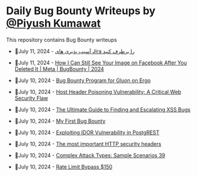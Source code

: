 # Daily Bug Bounty Writeups by [@Piyush Kumawat](https://twitter.com/piyush_supiy) 
This repository contains Bug Bounty writeups

<!-- BLOG-POST-LIST:START -->
 - 💯July 11, 2024 - [آسیب پذیری های Jira را برطرف کنید](https://medium.com/@pardis.cloud/%D8%A2%D8%B3%DB%8C%D8%A8-%D9%BE%D8%B0%DB%8C%D8%B1%DB%8C-%D9%87%D8%A7%DB%8C-jira-%D8%B1%D8%A7-%D8%A8%D8%B1%D8%B7%D8%B1%D9%81-%DA%A9%D9%86%DB%8C%D8%AF-b28879e65c2e?source=rss------bug_bounty-5) 

 - 💯July 11, 2024 - [How I Can Still See Your Image on Facebook After You Deleted It | Meta | BugBounty | 2024](https://prathapilango.medium.com/how-i-can-still-see-your-image-on-facebook-after-you-deleted-it-meta-bugbounty-2024-3fa63022c4fc?source=rss------bug_bounty-5) 

 - 💯July 10, 2024 - [Bug Bounty Program for Gluon on Ergo](https://news.stability.nexus/bug-bounty-program-for-gluon-on-ergo-0ca233ce2d9a?source=rss------bug_bounty-5) 

 - 💯July 10, 2024 - [Host Header Poisoning Vulnerability: A Critical Web Security Flaw](https://zierax.medium.com/host-header-poisoning-vulnerability-a-critical-web-security-flaw-1c2991177e8c?source=rss------bug_bounty-5) 

 - 💯July 10, 2024 - [The Ultimate Guide to Finding and Escalating XSS Bugs](https://medium.com/@proseizala/the-ultimate-guide-to-finding-and-escalating-xss-bugs-22894ef03fc4?source=rss------bug_bounty-5) 

 - 💯July 10, 2024 - [My First Bug Bounty](https://vikasrai11.medium.com/my-first-bug-bounty-975c47b3f5b5?source=rss------bug_bounty-5) 

 - 💯July 10, 2024 - [Exploiting IDOR Vulnerability in PostgREST](https://aminudin.medium.com/exploiting-idor-vulnerability-in-postgrest-ba0e980032b7?source=rss------bug_bounty-5) 

 - 💯July 10, 2024 - [The most important HTTP security headers](https://medium.com/@ronyhassan091101/the-most-important-http-security-headers-be4238f181d7?source=rss------bug_bounty-5) 

 - 💯July 10, 2024 - [Complex Attack Types: Sample Scenarios 39](https://medium.com/@brsdncr/complex-attack-types-sample-scenarios-39-5ed408a9075d?source=rss------bug_bounty-5) 

 - 💯July 10, 2024 - [Rate Limit Bypass $150](https://medium.com/@mr_ayyan/rate-limit-bypass-150-d4fecc05d31b?source=rss------bug_bounty-5) 
<!-- BLOG-POST-LIST:END -->
